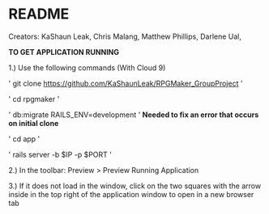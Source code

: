 # README

Creators:
    KaShaun Leak,
    Chris Malang,
    Matthew Phillips,
    Darlene Ual,

**TO GET APPLICATION RUNNING**

1.) Use the following commands (With Cloud 9)

' git clone https://github.com/KaShaunLeak/RPGMaker_GroupProject '

' cd rpgmaker '

' db:migrate RAILS_ENV=development ' **Needed to fix an error that occurs on initial clone**

' cd app '

' rails server -b $IP -p $PORT '


2.) In the toolbar: Preview > Preview Running Application

3.) If it does not load in the window, click on the two
    squares with the arrow inside in the top right of the 
    application window to open in a new browser tab